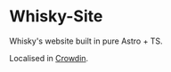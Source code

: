 # Whisky-Site

Whisky's website built in pure Astro + TS.

Localised in [Crowdin](https://crowdin.com/project/whisky-site).
